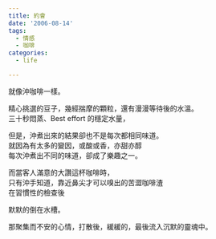 ```yaml
---
title: 約會
date: '2006-08-14'
tags:
  - 情感
  - 咖啡
categories:
  - life

---
```

就像沖咖啡一樣。  
  
精心挑選的豆子，幾經揣摩的顆粒，還有漫漫等待後的水溫。  
三十秒悶蒸、Best effort 的穩定水量，  
  
但是，沖煮出來的結果卻也不是每次都相同味道。  
就因為有太多的變因，或酸或香，亦甜亦醇  
每次沖煮出不同的味道，卻成了樂趣之一。  
  
而當客人滿意的大讚這杯咖啡時，  
只有沖手知道，靠近鼻尖才可以嗅出的苦澀咖啡渣  
在習慣性的檢查後  
  
默默的倒在水槽。  
  
那聚集而不安的心情，打散後，緩緩的，最後流入沉默的靈魂中。